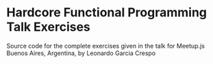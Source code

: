 # Hardcore Functional Programming Talk Exercises

Source code for the complete exercises given in the talk for Meetup.js
Buenos Aires, Argentina, by Leonardo Garcia Crespo
